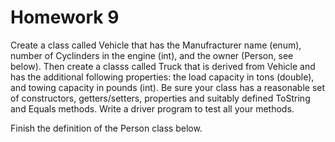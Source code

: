 # Homework 9
Create a class called Vehicle that has the Manufracturer name (enum), number of Cyclinders in the engine (int), and the owner (Person, see below).  Then create a classs called Truck that is derived from Vehicle and has the additional following properties: the load capacity in tons (double), and towing capacity in pounds (int).  Be sure your class has a reasonable set of constructors, getters/setters, properties and suitably defined ToString and Equals methods.  Write a driver program to test all your methods. 

Finish the definition of the Person class below. 
